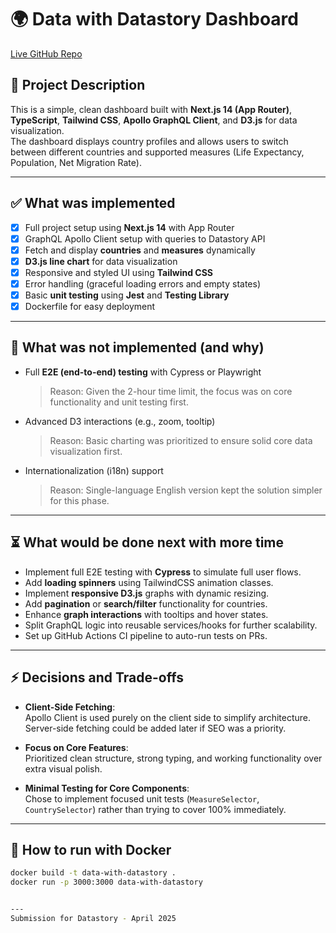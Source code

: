 # 🌍 Data with Datastory Dashboard

[Live GitHub Repo](https://github.com/zimejin07/data-with-datastory)

## 📜 Project Description

This is a simple, clean dashboard built with **Next.js 14 (App Router)**, **TypeScript**, **Tailwind CSS**, **Apollo GraphQL Client**, and **D3.js** for data visualization.  
The dashboard displays country profiles and allows users to switch between different countries and supported measures (Life Expectancy, Population, Net Migration Rate).

---

## ✅ What was implemented

- [x] Full project setup using **Next.js 14** with App Router
- [x] GraphQL Apollo Client setup with queries to Datastory API
- [x] Fetch and display **countries** and **measures** dynamically
- [x] **D3.js line chart** for data visualization
- [x] Responsive and styled UI using **Tailwind CSS**
- [x] Error handling (graceful loading errors and empty states)
- [x] Basic **unit testing** using **Jest** and **Testing Library**
- [x] Dockerfile for easy deployment

---

## 🚫 What was not implemented (and why)

- Full **E2E (end-to-end) testing** with Cypress or Playwright
  > Reason: Given the 2-hour time limit, the focus was on core functionality and unit testing first.

- Advanced D3 interactions (e.g., zoom, tooltip)
  > Reason: Basic charting was prioritized to ensure solid core data visualization first.

- Internationalization (i18n) support
  > Reason: Single-language English version kept the solution simpler for this phase.

---

## ⏳ What would be done next with more time

- Implement full E2E testing with **Cypress** to simulate full user flows.
- Add **loading spinners** using TailwindCSS animation classes.
- Implement **responsive D3.js** graphs with dynamic resizing.
- Add **pagination** or **search/filter** functionality for countries.
- Enhance **graph interactions** with tooltips and hover states.
- Split GraphQL logic into reusable services/hooks for further scalability.
- Set up GitHub Actions CI pipeline to auto-run tests on PRs.

---

## ⚡ Decisions and Trade-offs

- **Client-Side Fetching**:  
  Apollo Client is used purely on the client side to simplify architecture. Server-side fetching could be added later if SEO was a priority.

- **Focus on Core Features**:  
  Prioritized clean structure, strong typing, and working functionality over extra visual polish.

- **Minimal Testing for Core Components**:  
  Chose to implement focused unit tests (`MeasureSelector`, `CountrySelector`) rather than trying to cover 100% immediately.

---

## 🐳 How to run with Docker

```bash
docker build -t data-with-datastory .
docker run -p 3000:3000 data-with-datastory


---
Submission for Datastory - April 2025
